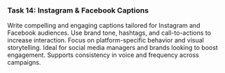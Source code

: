 ### Task 14: Instagram & Facebook Captions

Write compelling and engaging captions tailored for Instagram and Facebook audiences. Use brand tone, hashtags, and call-to-actions to increase interaction. Focus on platform-specific behavior and visual storytelling. Ideal for social media managers and brands looking to boost engagement. Supports consistency in voice and frequency across campaigns.
